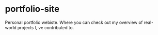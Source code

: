 # portfolio-site
Personal portfolio webiste. Where you can check out my overview of real-world projects I, ve contributed to.
